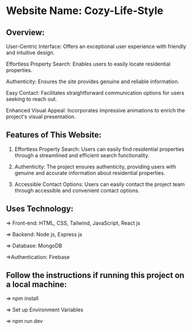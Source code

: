 # Website Name: Cozy-Life-Style

## Overview: 
User-Centric Interface: Offers an exceptional user experience with friendly and intuitive design.

Effortless Property Search: Enables users to easily locate residential properties.

Authenticity: Ensures the site provides genuine and reliable information.

Easy Contact: Facilitates straightforward communication options for users seeking to reach out.

Enhanced Visual Appeal: Incorporates impressive animations to enrich the project's visual presentation.

## Features of This Website:

1. Effortless Property Search: Users can easily find residential properties through a streamlined and efficient search functionality.

2. Authenticity: The project ensures authenticity, providing users with genuine and accurate information about residential properties.

3. Accessible Contact Options: Users can easily contact the project team through accessible and convenient contact options.

## Uses Technology:
=> Front-end: HTML, CSS, Tailwind, JavaScript, React js

=> Backend: Node js, Express js

=> Database: MongoDB

=>Authentication: Firebase

## Follow the instructions if running this project on a local machine:
=> npm install

=> Set up Environment Variables

=> npm run dev
